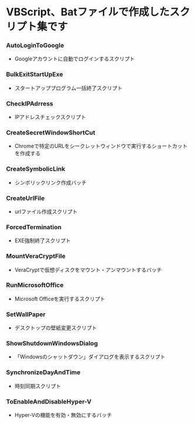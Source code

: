# VBScript、Batファイルで作成したスクリプト集です

### AutoLoginToGoogle
- Googleアカウントに自動でログインするスクリプト

### BulkExitStartUpExe
- スタートアッププログラム一括終了スクリプト

### CheckIPAdrress
- IPアドレスチェックスクリプト

### CreateSecretWindowShortCut
- Chromeで特定のURLをシークレットウィンドウで実行するショートカットを作成する

### CreateSymbolicLink
- シンボリックリンク作成バッチ

### CreateUrlFile
- urlファイル作成スクリプト

### ForcedTermination
- EXE強制終了スクリプト

### MountVeraCryptFile
- VeraCryptで仮想ディスクをマウント・アンマウントするバッチ

### RunMicrosoftOffice
- Microsoft Officeを実行するスクリプト

### SetWallPaper
- デスクトップの壁紙変更スクリプト

### ShowShutdownWindowsDialog
- 「Windowsのシャットダウン」ダイアログを表示するスクリプト

### SynchronizeDayAndTime
- 時刻同期スクリプト

### ToEnableAndDisableHyper-V
- Hyper-Vの機能を有効・無効にするバッチ
